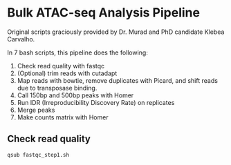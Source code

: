 # Bulk ATAC-seq Analysis Pipeline
Original scripts graciously provided by Dr. Murad and PhD candidate Klebea Carvalho.

In 7 bash scripts, this pipeline does the following:
1) Check read quality with fastqc
2) (Optional) trim reads with cutadapt
3) Map reads with bowtie, remove duplicates with Picard, and shift reads due to transposase binding.
4) Call 150bp and 500bp peaks with Homer
5) Run IDR (Irreproducibility Discovery Rate) on replicates
6) Merge peaks
7) Make counts matrix with Homer

## Check read quality
```
qsub fastqc_step1.sh
```
